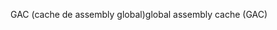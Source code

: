 <span data-ttu-id="d4215-101">GAC (cache de assembly global)</span><span class="sxs-lookup"><span data-stu-id="d4215-101">global assembly cache (GAC)</span></span>